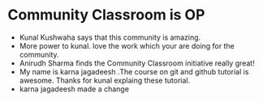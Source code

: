 # Community Classroom is OP

- Kunal Kushwaha says that this community is amazing.
- More power to kunal. love the work which your are doing for the community.
- Anirudh Sharma finds the Community Classroom initiative really great!
- My name is karna jagadeesh .The course on git and github tutorial is awesome. Thanks for kunal explaing these tutorial. 
- karna jagadeesh made a change
